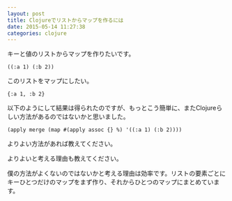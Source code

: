 ```yaml
---
layout: post
title: Clojureでリストからマップを作るには
date: 2015-05-14 11:27:38
categories: clojure
---
```

<!-- {% raw %} -->
<p>キーと値のリストからマップを作りたいです。</p>

<pre><code>((:a 1) (:b 2))
</code></pre>

<p>このリストをマップにしたい。</p>

<pre><code>{:a 1, :b 2}
</code></pre>

<p>以下のようにして結果は得られたのですが、もっとこう簡単に、またClojureらしい方法があるのではないかと思いました。</p>

<pre><code>(apply merge (map #(apply assoc {} %) '((:a 1) (:b 2))))
</code></pre>

<p>よりよい方法があれば教えてください。</p>

<p>よりよいと考える理由も教えてください。</p>

<p>僕の方法がよくないのではないかと考える理由は効率です。リストの要素ごとにキーひとつだけのマップをまず作り、それからひとつのマップにまとめています。</p>
<!-- {% endraw %} -->
